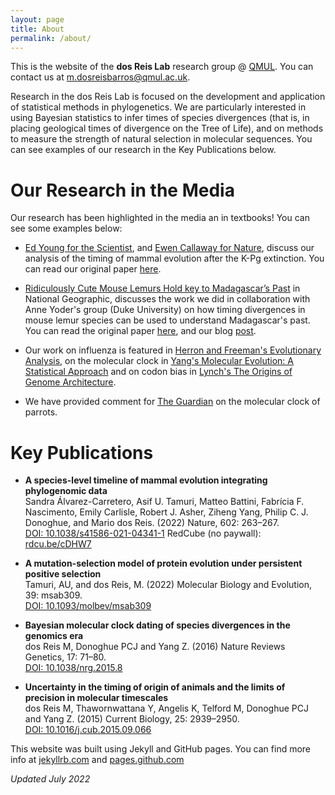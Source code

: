 ```yaml
---
layout: page
title: About
permalink: /about/
---
```


This is the website of the **dos Reis Lab** research group @ [QMUL](https://www.qmul.ac.uk/sbcs/people/academicstaff/). You can contact us at [m.dosreisbarros@qmul.ac.uk](mailto:m.dosreisbarros@qmul.ac.uk).

Research in the dos Reis Lab is focused on the development and application of statistical methods in phylogenetics. We are particularly interested in using Bayesian statistics to infer times of species divergences (that is, in placing geological times of divergence on the Tree of Life), and on methods to measure the strength of natural selection in molecular sequences. You can see examples of our research in the Key Publications below.

# Our Research in the Media

Our research has been highlighted in the media an in textbooks! You can see some examples below:

- [Ed Young for the Scientist](http://www.the-scientist.com/?articles.view/articleNo/38858/title/Clocks-Versus-Rocks/), and  [Ewen Callaway for Nature](https://www.nature.com/articles/nature.2014.14522), discuss our analysis of the timing of mammal evolution after the K-Pg extinction. You can read our original paper [here](http://dx.doi.org/10.1098/rsbl.2013.1003).

- [Ridiculously Cute Mouse Lemurs Hold key to Madagascar’s Past](http://voices.nationalgeographic.org/2016/07/19/ridiculously-cute-mouse-lemurs-hold-key-to-madagascars-past/) in National Geographic, discusses the work we did in collaboration with Anne Yoder's group (Duke University) on how timing divergences in mouse lemur species can be used to understand Madagascar's past. You can read the original paper [here](http://dx.doi.org/10.1073/pnas.1601081113), and our blog [post](/2016/07/03/coalescent-calibration.html).

- Our work on influenza is featured in [Herron and Freeman's Evolutionary Analysis](https://href.li/?http://www.amazon.co.uk/Evolutionary-Analysis-Jon-C-Herron/dp/0321616677/ref=sr_1_1?ie=UTF8&qid=1408379766&sr=8-1&keywords=evolutionary+analysis), on the molecular clock in [Yang's Molecular Evolution: A Statistical Approach](https://www.amazon.co.uk/gp/product/0199602611/ref=dbs_a_def_rwt_bibl_vppi_i0) and on codon bias in [Lynch's The Origins of Genome Architecture](https://www.amazon.co.uk/Origins-Genome-Architecture-Michael-Lynch/dp/0878934847/ref=sr_1_1?keywords=the+origins+of+genome+architecture&qid=1575393048&s=books&sr=1-1).

- We have provided comment for [The Guardian](https://www.theguardian.com/science/grrlscientist/2015/aug/12/taking-flight-cape-parrot-identified-as-new-species) on the molecular clock of parrots.

# Key Publications

- **A species-level timeline of mammal evolution integrating phylogenomic data**  
Sandra Álvarez-Carretero, Asif U. Tamuri, Matteo Battini, Fabrícia F. Nascimento, Emily Carlisle, Robert J. Asher, Ziheng Yang, Philip C. J. Donoghue, and Mario dos Reis. (2022) Nature, 602: 263–267.  
[DOI: 10.1038/s41586-021-04341-1](https://doi.org/10.1038/s41586-021-04341-1) RedCube (no paywall): [rdcu.be/cDHW7](https://rdcu.be/cDHW7)

- **A mutation-selection model of protein evolution under persistent positive selection**  
Tamuri, AU, and dos Reis, M. (2022) Molecular Biology and Evolution, 39: msab309.  
[DOI: 10.1093/molbev/msab309](https://doi.org/10.1093/molbev/msab309)

- **Bayesian molecular clock dating of species divergences in the genomics era**  
dos Reis M, Donoghue PCJ and Yang Z. (2016) Nature Reviews Genetics, 17: 71–80.  
[DOI: 10.1038/nrg.2015.8](https://dx.doi.org/10.1038/nrg.2015.8)

- **Uncertainty in the timing of origin of animals and the limits of precision in molecular timescales**  
dos Reis M, Thawornwattana Y, Angelis K, Telford M, Donoghue PCJ and Yang Z. (2015) Current Biology, 25: 2939–2950.  
[DOI: 10.1016/j.cub.2015.09.066](https://dx.doi.org/10.1016/j.cub.2015.09.066)

This website was built using Jekyll and GitHub pages. You can find more info at [jekyllrb.com](http://jekyllrb.com/) and [pages.github.com](https://pages.github.com/)

_Updated July 2022_ 
